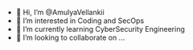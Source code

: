 - 👋 Hi, I’m @AmulyaVellankii
- 👀 I’m interested in Coding and SecOps
- 🌱 I’m currently learning CyberSecurity Engineering
- 💞️ I’m looking to collaborate on ...


<!---
AmulyaVellankii/AmulyaVellankii is a ✨ special ✨ repository because its `README.md` (this file) appears on your GitHub profile.
You can click the Preview link to take a look at your changes.
--->
